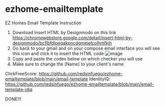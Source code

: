 # ezhome-emailtemplate
EZ Homes Email Template Instruction
1. Download Insert HTML by Designmodo on this link https://chromewebstore.google.com/detail/insert-html-by-designmodo/bcflbfdlpegakpncdgmejelcolhmfkjh
2. Go back to your gmail and on your compose email interface you will see this icon and click it to insert the HTML code ![image](https://github.com/redsinfuego/ezhome-emailtemplate/assets/153765705/4c1188c3-df88-41f4-980c-b24b20957eec)
3. Copy and paste the codes below on which checker you will use
4. Make sure to change the [Name] to your client's name


ClickFreeScore: https://github.com/redsinfuego/ezhome-emailtemplate/blob/main/email-template
IdentityIQ: https://github.com/redsinfuego/ezhome-emailtemplate/blob/main/email-template-idiq

DONE!!!
